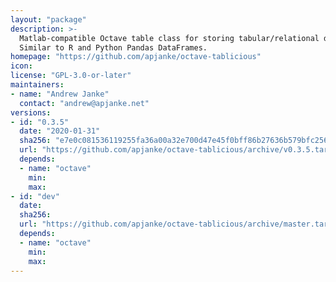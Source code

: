 ```yaml
---
layout: "package"
description: >-
  Matlab-compatible Octave table class for storing tabular/relational data.
  Similar to R and Python Pandas DataFrames.
homepage: "https://github.com/apjanke/octave-tablicious"
icon:
license: "GPL-3.0-or-later"
maintainers:
- name: "Andrew Janke"
  contact: "andrew@apjanke.net"
versions:
- id: "0.3.5"
  date: "2020-01-31"
  sha256: "e7e0c081536119255fa36a00a32e700d47e45f0bff86b27636b579bfc256a119"
  url: "https://github.com/apjanke/octave-tablicious/archive/v0.3.5.tar.gz"
  depends:
  - name: "octave"
    min:
    max:
- id: "dev"
  date:
  sha256:
  url: "https://github.com/apjanke/octave-tablicious/archive/master.tar.gz"
  depends:
  - name: "octave"
    min:
    max:
---
```

